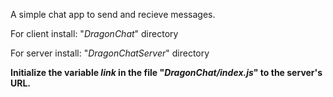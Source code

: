 A simple chat app to send and recieve messages.

For client install:
"*DragonChat*" directory

For server install:
"*DragonChatServer*" directory

**Initialize the variable *link* in the file "*DragonChat/index.js*" to
the server's URL.**
